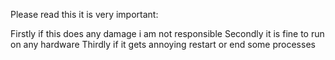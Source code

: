 Please read this it is very important:

Firstly if this does any damage i am not responsible
Secondly it is fine to run on any hardware
Thirdly if it gets annoying restart or end some processes
